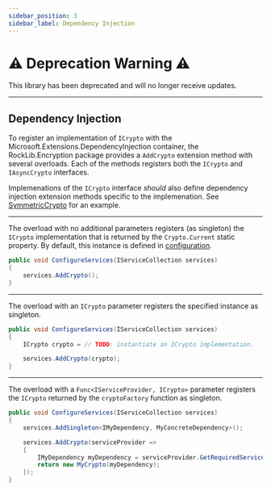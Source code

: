```yaml
---
sidebar_position: 3
sidebar_label: Dependency Injection
---
```


# :warning: Deprecation Warning :warning:

This library has been deprecated and will no longer receive updates.

---

## Dependency Injection

To register an implementation of `ICrypto` with the Microsoft.Extensions.DependencyInjection container, the RockLib.Encryption package provides a `AddCrypto` extension method with several overloads. Each of the methods registers both the `ICrypto` and `IAsyncCrypto` interfaces.

Implemenations of the `ICrypto` interface *should* also define dependency injection extension methods specific to the implemenation. See [SymmetricCrypto](Implementations.md#symmetriccrypto-class) for an example.

---

The overload with no additional parameters registers (as singleton) the `ICrypto` implementation that is returned by the `Crypto.Current` static property. By default, this instance is defined in [configuration](Crypto.md#configuration).

```csharp
public void ConfigureServices(IServiceCollection services)
{
    services.AddCrypto();
}
```

---

The overload with an `ICrypto` parameter registers the specified instance as singleton.

```csharp
public void ConfigureServices(IServiceCollection services)
{
    ICrypto crypto = // TODO: instantiate an ICrypto implementation.

    services.AddCrypto(crypto);
}
```

---

The overload with a `Func<IServiceProvider, ICrypto>` parameter registers the `ICrypto` returned by the `cryptoFactory` function as singleton.

```csharp
public void ConfigureServices(IServiceCollection services)
{
    services.AddSingleton<IMyDependency, MyConcreteDependency>();

    services.AddCrypto(serviceProvider =>
    {
        IMyDependency myDependency = serviceProvider.GetRequiredService<IMyDependency>();
        return new MyCrypto(myDependency);
    });
}
```
